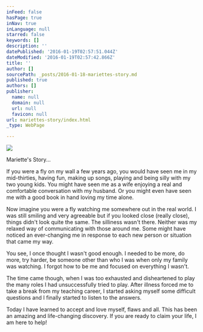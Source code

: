 ```yaml
---
inFeed: false
hasPage: true
inNav: true
inLanguage: null
starred: false
keywords: []
description: ''
datePublished: '2016-01-19T02:57:51.044Z'
dateModified: '2016-01-19T02:57:42.866Z'
title: ''
author: []
sourcePath: _posts/2016-01-18-mariettes-story.md
published: true
authors: []
publisher:
  name: null
  domain: null
  url: null
  favicon: null
url: mariettes-story/index.html
_type: WebPage

---
```

![](https://the-grid-user-content.s3-us-west-2.amazonaws.com/c203818a-47d0-496d-97e2-85a563e136b5.jpg)

Mariette's Story...

If you were a fly on my wall a few years ago, you would have seen me in my mid-thirties, having fun, making up songs, playing and being silly with my two young kids. You might have seen me as a wife enjoying a real and comfortable conversation with my husband. Or you might even have seen me with a good book in hand loving my time alone.

Now imagine you were a fly watching me somewhere out in the real world. I was still smiling and very agreeable but if you looked close (really close), things didn't look quite the same. The silliness wasn't there. Neither was my relaxed way of communicating with those around me. Some might have noticed an ever-changing me in response to each new person or situation that came my way.

You see, I once thought I wasn't good enough. I needed to be more, do more, try harder, be someone other than who I was when only my family was watching. I forgot how to be me and focused on everything I wasn't.

The time came though, when I was too exhausted and disheartened to play the many roles I had unsuccessfully tried to play. After illness forced me to take a break from my teaching career, I started asking myself some difficult questions and I finally started to listen to the answers.

Today I have learned to accept and love myself, flaws and all. This has been an amazing and life-changing discovery. If you are ready to claim your life, I am here to help!

##